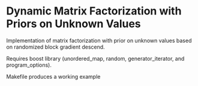 Dynamic Matrix Factorization with Priors on Unknown Values
=========================

Implementation of matrix factorization with prior on unknown values based on randomized block gradient descend.

Requires boost library (unordered_map, random, generator_iterator, and program_options).

Makefile produces a working example
